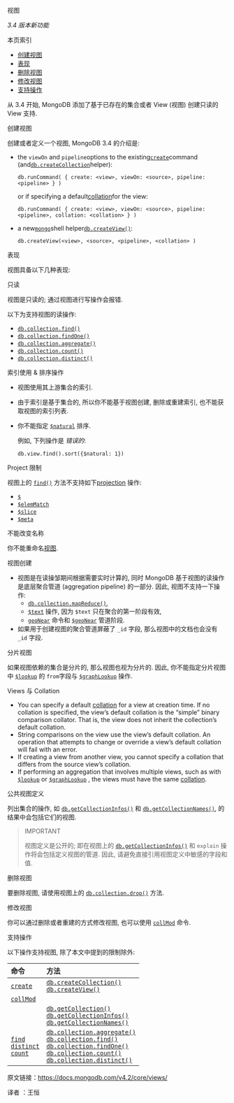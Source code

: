  视图

_3.4 版本新功能_

本页索引

* [创建视图](https://docs.mongodb.com/manual/core/views/创建视图)
* [表现](https://docs.mongodb.com/manual/core/views/表现)
* [删除视图](https://docs.mongodb.com/manual/core/views/删除视图)
* [修改视图](https://docs.mongodb.com/manual/core/views/修改视图)
* [支持操作](https://docs.mongodb.com/manual/core/views/支持操作)

从 3.4 开始, MongoDB 添加了基于已存在的集合或者 View (视图) 创建只读的 View 支持.

 创建视图

创建或者定义一个视图, MongoDB 3.4 的介绍是:

* the `viewOn` and `pipeline`options to the existing[`create`](https://docs.mongodb.com/manual/reference/command/create/dbcmd.create)command \(and[`db.createCollection`](https://docs.mongodb.com/manual/reference/method/db.createCollection/db.createCollection)helper\):

  ```
  db.runCommand( { create: <view>, viewOn: <source>, pipeline: <pipeline> } )
  ```

  or if specifying a default[collation](https://docs.mongodb.com/manual/release-notes/3.4/relnotes-collation)for the view:

  ```
  db.runCommand( { create: <view>, viewOn: <source>, pipeline: <pipeline>, collation: <collation> } )
  ```

* a new[`mongo`](https://docs.mongodb.com/manual/reference/program/mongo/bin.mongo)shell helper[`db.createView()`](https://docs.mongodb.com/manual/reference/method/db.createView/db.createView):

  ```
  db.createView(<view>, <source>, <pipeline>, <collation> )
  ```

 表现

视图具备以下几种表现:

 只读

视图是只读的; 通过视图进行写操作会报错.

以下为支持视图的读操作:

* [`db.collection.find()`](https://docs.mongodb.com/manual/reference/method/db.collection.find/db.collection.find)
* [`db.collection.findOne()`](https://docs.mongodb.com/manual/reference/method/db.collection.findOne/db.collection.findOne)
* [`db.collection.aggregate()`](https://docs.mongodb.com/manual/reference/method/db.collection.aggregate/db.collection.aggregate)
* [`db.collection.count()`](https://docs.mongodb.com/manual/reference/method/db.collection.count/db.collection.count)
* [`db.collection.distinct()`](https://docs.mongodb.com/manual/reference/method/db.collection.distinct/db.collection.distinct)

 索引使用 & 排序操作

* 视图使用其上游集合的索引.

* 由于索引是基于集合的, 所以你不能基于视图创建, 删除或重建索引, 也不能获取视图的索引列表.

* 你不能指定 [`$natural`](https://docs.mongodb.com/manual/reference/operator/meta/natural/metaOp._S_natural) 排序.

  例如, 下列操作是 _错误的_:

  ```
  db.view.find().sort({$natural: 1})
  ```

 Project 限制

视图上的 [`find()`](https://docs.mongodb.com/manual/reference/method/db.collection.find/db.collection.find) 方法不支持如下[projection](https://docs.mongodb.com/manual/reference/operator/projection/) 操作:

* [`$`](https://docs.mongodb.com/manual/reference/operator/projection/positional/proj._S_)
* [`$elemMatch`](https://docs.mongodb.com/manual/reference/operator/projection/elemMatch/proj._S_elemMatch)
* [`$slice`](https://docs.mongodb.com/manual/reference/operator/projection/slice/proj._S_slice)
* [`$meta`](https://docs.mongodb.com/manual/reference/operator/projection/meta/proj._S_meta)

 不能改变名称

你不能重命名[视图]().

 视图创建

* 视图是在读操邹期间根据需要实时计算的, 同时 MongoDB 基于视图的读操作是底层聚合管道 (aggregation pipeline) 的一部分. 因此, 视图不支持一下操作:
  * [`db.collection.mapReduce()`](https://docs.mongodb.com/manual/reference/method/db.collection.mapReduce/db.collection.mapReduce),
  * [`$text`](https://docs.mongodb.com/manual/reference/operator/query/text/op._S_text) 操作, 因为 `$text` 只在聚合的第一阶段有效,
  * [`geoNear`](https://docs.mongodb.com/manual/reference/command/geoNear/dbcmd.geoNear) 命令和 [`$geoNear`](https://docs.mongodb.com/manual/reference/operator/aggregation/geoNear/pipe._S_geoNear)
    管道阶段.
* 如果用于创建视图的聚合管道屏蔽了 `_id` 字段, 那么视图中的文档也会没有 `_id` 字段.

 分片视图

如果视图依赖的集合是分片的, 那么视图也视为分片的. 因此, 你不能指定分片视图中 [`$lookup`](https://docs.mongodb.com/manual/reference/operator/aggregation/lookup/pipe._S_lookup) 的 `from`字段与 [`$graphLookup`](https://docs.mongodb.com/manual/reference/operator/aggregation/graphLookup/pipe._S_graphLookup) 操作.

 Views 与 Collation

* You can specify a default [collation](https://docs.mongodb.com/manual/reference/collation/) for a view at creation time. If no collation is specified, the view’s default collation is the “simple” binary comparison collator. That is, the view does not inherit the collection’s default collation.
* String comparisons on the view use the view’s default collation. An operation that attempts to change or override a view’s default collation will fail with an error.
* If creating a view from another view, you cannot specify a collation that differs from the source view’s collation.
* If performing an aggregation that involves multiple views, such as with [`$lookup`](https://docs.mongodb.com/manual/reference/operator/aggregation/lookup/pipe._S_lookup) or [`$graphLookup`](https://docs.mongodb.com/manual/reference/operator/aggregation/graphLookup/pipe._S_graphLookup) , the views must have the same [collation](https://docs.mongodb.com/manual/reference/collation/).

 公共视图定义

列出集合的操作, 如 [`db.getCollectionInfos()`](https://docs.mongodb.com/manual/reference/method/db.getCollectionInfos/db.getCollectionInfos) 和 [`db.getCollectionNames()`](https://docs.mongodb.com/manual/reference/method/db.getCollectionNames/db.getCollectionNames), 的结果中会包括它们的视图.

> IMPORTANT
>
> 视图定义是公开的; 即在视图上的 [`db.getCollectionInfos()`](https://docs.mongodb.com/manual/reference/method/db.getCollectionInfos/db.getCollectionInfos) 和 `explain` 操作将会包括定义视图的管道. 因此, 请避免直接引用视图定义中敏感的字段和值.
>

 删除视图

要删除视图, 请使用视图上的 [`db.collection.drop()`](https://docs.mongodb.com/manual/reference/method/db.collection.drop/db.collection.drop) 方法.

 修改视图

你可以通过删除或者重建的方式修改视图, 也可以使用 [`collMod`](https://docs.mongodb.com/manual/reference/command/collMod/dbcmd.collMod) 命令.

 支持操作

以下操作支持视图, 除了本文中提到的限制除外:

| 命令 | 方法 |
| :--- | :--- |
| [`create`](https://docs.mongodb.com/manual/reference/command/create/dbcmd.create) | [`db.createCollection()`](https://docs.mongodb.com/manual/reference/method/db.createCollection/db.createCollection) <br> [`db.createView()`](https://docs.mongodb.com/manual/reference/method/db.createView/db.createView) |
| [`collMod`](https://docs.mongodb.com/manual/reference/command/collMod/dbcmd.collMod) |  |
|  | [`db.getCollection()`](https://docs.mongodb.com/manual/reference/method/db.getCollection/db.getCollection) <br> [`db.getCollectionInfos()`](https://docs.mongodb.com/manual/reference/method/db.getCollectionInfos/db.getCollectionInfos) <br> [`db.getCollectionNames()`](https://docs.mongodb.com/manual/reference/method/db.getCollectionNames/db.getCollectionNames) |
| [`find`](https://docs.mongodb.com/manual/reference/command/find/dbcmd.find) <br> [`distinct`](https://docs.mongodb.com/manual/reference/command/distinct/dbcmd.distinct) <br> [`count`](https://docs.mongodb.com/manual/reference/command/count/dbcmd.count) | [`db.collection.aggregate()`](https://docs.mongodb.com/manual/reference/method/db.collection.aggregate/db.collection.aggregate) <br> [`db.collection.find()`](https://docs.mongodb.com/manual/reference/method/db.collection.find/db.collection.find) <br> [`db.collection.findOne()`](https://docs.mongodb.com/manual/reference/method/db.collection.findOne/db.collection.findOne) <br> [`db.collection.count()`](https://docs.mongodb.com/manual/reference/method/db.collection.count/db.collection.count) <br> [`db.collection.distinct()`](https://docs.mongodb.com/manual/reference/method/db.collection.distinct/db.collection.distinct) |


原文链接：https://docs.mongodb.com/v4.2/core/views/

译者 ：王恒



